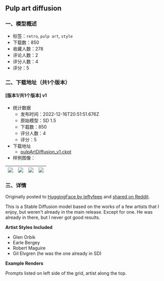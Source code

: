 ## Pulp art diffusion
### 一、模型概述

- 标签：`retro`, `pulp art`, `style`
- 下载数：850
- 收藏人数：278
- 评论人数：2
- 评分人数：4
- 评分：5

### 二、下载地址（共1个版本）

#### [版本1/共1个版本] v1

- 统计数据
  - 发布时间：2022-12-16T20:51:51.676Z
  - 原始模型：SD 1.5
  - 下载数：850
  - 评分人数：4
  - 评分：5
- 下载地址
  - [pulpArtDiffusion_v1.ckpt](https://civitai.com/api/download/models/1562)
- 样例图像：

| <img src="https://image.civitai.com/xG1nkqKTMzGDvpLrqFT7WA/76e2128c-d71a-4b90-b66a-190508903c00/width=450/14019.jpeg" /> | <img src="https://image.civitai.com/xG1nkqKTMzGDvpLrqFT7WA/622b809c-46df-4c7b-0301-82a5a56a8100/width=450/14018.jpeg" /> | <img src="https://image.civitai.com/xG1nkqKTMzGDvpLrqFT7WA/893defb7-66bb-4b77-54cc-71c117491d00/width=450/14017.jpeg" /> | <img src="https://image.civitai.com/xG1nkqKTMzGDvpLrqFT7WA/c50174e1-076d-4913-4183-f8fb0989fe00/width=450/14016.jpeg" /> |
| ---- | ---- | ---- | ---- |


### 三、详情
<p>Originally posted to <a href="https://huggingface.co/leftyfeep/pulpart-diffusion" rel="ugc" target="_blank">HuggingFace by leftyfeep</a> and <a href="https://www.reddit.com/r/StableDiffusion/comments/znmy5z/another_art_model_pulpart_diffusion_v_10_link_in/" rel="ugc" target="_blank">shared on Reddit</a>.</p><p>This is a Stable Diffusion model based on the works of a few artists that I enjoy, but weren't already in the main release. Except for one. He was already in there, but I never got good results.</p><strong>Artist Styles Included</strong><ul><li>Glen Orbik</li><li>Earle Bergey</li><li>Robert Maguire</li><li>Gil Elvgren (he was the one already in SD)</li></ul><strong>Example Renders</strong><p>Prompts listed on left side of the grid, artist along the top.</p>